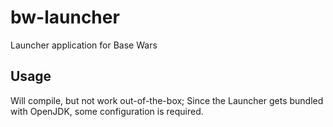 # bw-launcher
Launcher application for Base Wars


## Usage
Will compile, but not work out-of-the-box;
Since the Launcher gets bundled with OpenJDK, some configuration is required.
